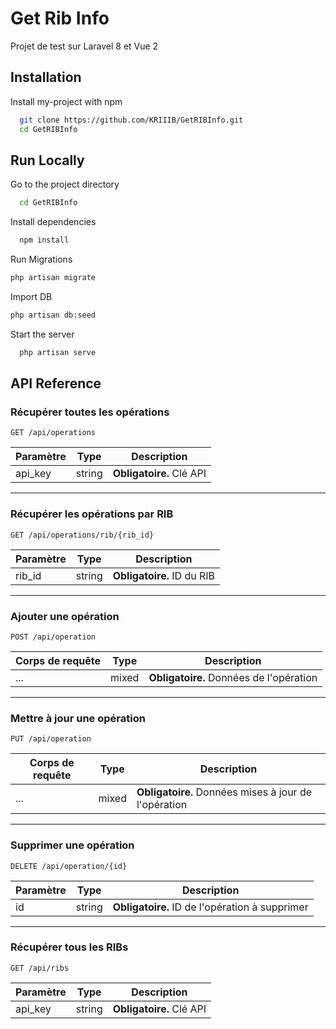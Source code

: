 
# Get Rib Info

Projet de test sur Laravel 8 et Vue 2


## Installation

Install my-project with npm

```bash
  git clone https://github.com/KRIIIB/GetRIBInfo.git
  cd GetRIBInfo
```
    
## Run Locally



Go to the project directory

```bash
  cd GetRIBInfo
```

Install dependencies

```bash
  npm install
```

Run Migrations

```bash
php artisan migrate
```

Import DB

```bash
php artisan db:seed
```

Start the server

```bash
  php artisan serve
```


## API Reference

### Récupérer toutes les opérations

```http
GET /api/operations
```

| Paramètre | Type     | Description              |
|-----------|----------|--------------------------|
| api_key   | string   | **Obligatoire.** Clé API |

---

### Récupérer les opérations par RIB

```http
GET /api/operations/rib/{rib_id}
```

| Paramètre | Type   | Description                     |
|-----------|--------|---------------------------------|
| rib_id    | string | **Obligatoire.** ID du RIB      |

---

### Ajouter une opération

```http
POST /api/operation
```

| Corps de requête | Type   | Description                            |
|------------------|--------|----------------------------------------|
| ...              | mixed  | **Obligatoire.** Données de l'opération |

---

### Mettre à jour une opération

```http
PUT /api/operation
```

| Corps de requête | Type   | Description                                   |
|------------------|--------|-----------------------------------------------|
| ...              | mixed  | **Obligatoire.** Données mises à jour de l'opération |

---

### Supprimer une opération

```http
DELETE /api/operation/{id}
```

| Paramètre | Type   | Description                            |
|-----------|--------|----------------------------------------|
| id        | string | **Obligatoire.** ID de l'opération à supprimer |

---

### Récupérer tous les RIBs

```http
GET /api/ribs
```

| Paramètre | Type     | Description              |
|-----------|----------|--------------------------|
| api_key   | string   | **Obligatoire.** Clé API |


